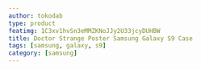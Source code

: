 ```yaml
---
author: tokodab
type: product
featimg: 1C3xv1hvSn3eMMZKNoJJy2U33jcyDUHBW
title: Doctor Strange Poster Samsung Galaxy S9 Case
tags: [samsung, galaxy, s9]
category: [samsung]
---
```

